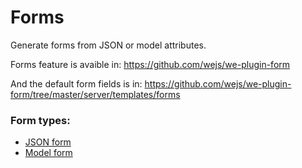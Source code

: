 # Forms

Generate forms from JSON or model attributes.

Forms feature is avaible in: https://github.com/wejs/we-plugin-form 

And the default form fields is in: https://github.com/wejs/we-plugin-form/tree/master/server/templates/forms

### Form types:

- [JSON form](/docs/we/forms.json)
- [Model form](/docs/we/forms.model)